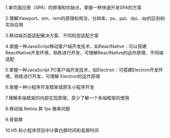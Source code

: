 1.单页面应用（SPA）的原理和优缺点，掌握一种快速开发SPA的方案

2.理解Viewport、em、rem的原理和用法，分辨率、px、ppi、dpi、dp的区别和实际应用

3.移动端页面适配解决方案、不同机型适配方案

4.掌握一种JavaScript移动客户端开发技术，如ReactNative：可以搭建ReactNative开发环境，熟练进行开发，可理解ReactNative的运作原理，不同端适配

5.掌握一种JavaScript PC客户端开发技术，如Electron：可搭建Electron开发环境，熟练进行开发，可理解 Electron的运作原理

6.掌握一种小程序开发框架或原生小程序开发

7.理解多端框架的内部实现原理，至少了解一个多端框架的使用

8.移动端 Retina 屏 1px 像素问题

9.骨架屏

10.H5 和小程序项目中计算白屏时间和首屏时间

